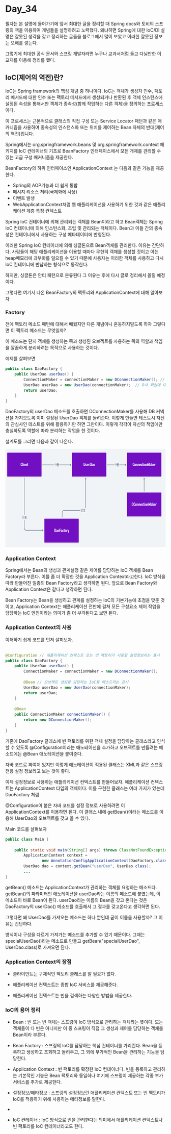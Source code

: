# Day_34

필자는 본 설명에 들어가기에 앞서 최대한 글을 정리할 때 Spring docs와 토비의 스프링의 책을 이용하여 개념들을 설명하려고 노력했다. 왜냐하면 Spring에 대한 IoC/DI 설명은 잘못된 생각을 갖고 정리하는 글들을 블로그에서 많이 보았고 이러한 잘못된 정보는 오해를 쌓는다. 

그렇기에 최대한 공식 문서와 스프링 개발자라면 누구나 교과서처럼 들고 다닐만한 이 교재를 이용해 정리를 했다.

## IoC(제어의 역전)란?

IoC는 Spring framework의 핵심 개념 중 하나이다. IoC는 객체가 생성자 인수, 팩토리 메서드에 대한 인수 또는 팩토리 메서드에서 생성되거나 반환된 후 객체 인스턴스에 설정된 속성을 통해서만 객체가 종속성(함께 작업하는 다른 객체)을 정의하는 프로세스 이다.

이 프로세스는 근본적으로 클래스의 직접 구성 또는 Service Locator 패턴과 같은 매커니즘을 사용하여 종속성의 인스턴스화 또는 위치를 제어하는 Bean 자체의 반대(제어의 역전)입니다.

Spring에서는 org.springframework.beans 및 org.springframework.context  패키지를 IoC 컨테이너의 기초로 BeanFactory 인터페이스에서 모든 개체를 관리할 수 있는 고급 구성 매커니즘을 제공한다. 

BeanFactory의 하위 인터페이스인 ApplicationContext 는 다음과 같은 기능을 제공한다.

- Spring의 AOP기능과 더 쉽게 통합
- 메시지 리소스 처리(국제화에 사용)
- 이벤트 발생
- WebApplicationContext처럼 웹 애플리케이션을 사용하기 위한 것과 같은 애플리케이션 계층 특정 컨텍스트

Spring IoC 컨테이너에 의해 관리되는 객체를 Bean이라고 하고 Bean객체는 Spring IoC 컨테이너에 의해 인스턴스화, 조립 및 관리되는 객체이다. Bean과 이들 간의 종속성은 컨테이너에서 사용하는 구성 메타데이터에 반영된다.

이러한 Spring IoC 컨테이너에 의해 싱글톤으로 Bean객체를 관리한다. 이유는 간단하다. 사람들이 해당 애플리케이션을 이용할 때마다 무한히 객체를 생성할 것이고 이는 heap메모리에 과부화를 일으킬 수 있기 때문에 사용자는 이러한 객체를 사용하고 다시 IoC 컨테이너에 반납하는 형식으로 동작한다.

하지만, 싱글톤은 안티 패턴으로 분류된다 그 이유는 후에 다시 글로 정리해서 올릴 예정이다.

그렇다면 여기서 나온 BeanFactory의 팩토리와 ApplicationContext에 대해 알아보자

### Factory

전에 팩토리 메소드 패턴에 대해서 배웠지만 다른 개념이니 혼동하지말도록 하자 그렇다면 이 팩토리 메소드는 무엇일까?

이 메소드는 단지 객체를 생성하는 쪽과 생성된 오브젝트를 사용하는 쪽의 역할과 책임을 깔끔하게 분리하려는 목적으로 사용하는 것이다. 

예제를 살펴보면 

```java
public class DaoFactory {
	public UserDao userDao() {
		ConnectionMaker = connectionMaker = new DConnectionMaker(); // D사 DB 커넥션
		UserDao userDao = new UserDao(connectionMaker);  // D사 회원에 대한 연결만 이루어짐
		return userDao;
	}
}
```

DaoFactory의 userDao 메소드를 호출하면 DConnectionMaker를 사용해 DB 커넥션을 가져오도록 이미 설정된 UserDao 객체를 돌려준다. 이렇게 만들면 테스트시 자신의 관심사인 테스트를 위해 활용하기만 하면 그만이다. 이렇게 각각이 자신의 책임에만 충실하도록 역할에 따라 분리하는 작업을 한 것이다.

설계도를 그리면 다음과 같이 나온다.

<img src="/static/IoC-1.PNG" width="728" height="308"></img>

### Application Context

Spring에서는 Bean의 생성과 관계설정 같은 제어를 담당하는 IoC 객체를 Bean Factory라 부른다. 이를 좀 더 확장한 것을 Application Context라고한다. IoC 방식을 따라 만들어진 일종의 Bean Factory라고 생각하면 된다. 앞으로 Bean Factory와 Application Context은 같다고 생각하면 된다.

Bean Factory는 Bean을 생성하고 관계를 설정하는 IoC의 기본기능에 초점을 맞춘 것이고, Application Context는 애플리케이션 전반에 걸쳐 모든 구성요소 제어 작업을 담당하는 IoC 엔진이라는 의미가 좀 더 부각된다고 보면 된다.

### Application Context의 사용

이해하기 쉽게 코드를 먼저 살펴보자.

```java

@Configuration // 애플리케이션 컨텍스트 또는 빈 팩토리가 사용할 설정정보라는 표시
public class DaoFactory {
	public UserDao userDao() {
		ConnectionMaker = connectionMaker = new DConnectionMaker();

		@Bean // 오브젝트 생성을 담당하는 IoC용 메소드라는 표시
		UserDao userDao = new UserDao(connectionMaker);
		return userDao;
	}

	@Bean
	public ConnectionMaker connectionMaker() {
		return new DConnectionMaker();
	}
}
```

기존에 DaoFactory 클래스에 빈 팩토리를 위한 객체 설정을 담당하는 클래스라고 인식할 수 있도록 @Configuration이라는 애노테이션을 추가하고 오브젝트를 만들려는 메소드에는 @Bean 애노테이션을 붙여준다. 

자바 코드로 짜여져 있지만 이렇게 애노테이션이 적용된 클래스는 XML과 같은 스프링 전용 설정 정보라고 보는 것이 좋다.

이제 설정정보로 사용하는 애플리케이션 컨텍스트를 만들어보자. 애플리케이션 컨텍스트는 ApplicationContext 타입의 객체이다. 이를 구현한 클래스는 여러 가지가 있는데 DaoFactory 처럼 

@Configuration이 붙은 자바 코드를 설정 정보로 사용하려면 이 ApplicationContext를 이용하면 된다. 이 클래스 내에 getBean()이라는 메소드를 이용해 UserDao의 오브젝트를 갖고 올 수 있다.

Main 코드를 살펴보자

```java
public class Main {
	
	public static void main(String[] args) throws ClassNotFoundException, SQLException {
		ApplicationContext context =
				new AnnotationConfigApplicationContext(DaoFactory.class);
		UserDao dao = context.getBean("userDao", UserDao.class);
		...
}
```

getBean() 메소드는 ApplicationContext가 관리하는 객체를 요청하는 메소드다. getBean()의 파라미터인 애노테이션을 userDao라는 이름의 메소드에 붙였는데, 이 메소드이 바로 Bean이 된다. userDao라는 이름의 Bean을 갖고 온다는 것은 DaoFactory의 userDao() 메소드를 호출해서 그 결과를 갖고온다고 생각하면 된다.

그렇다면 왜 UserDao를 가져오는 메소드는 하나 뿐인데 굳이 이름을 사용할까? 그 이유는 간단하다. 

방식이나 구성을 다르게 가져가는 메소드를 추가할 수 있기 때문이다. 그때는 specialUserDao()라는 메소드로 만들고 getBean("specialUserDao", UserDao.class)로 가져오면 된다.

### Application Context의 장점

- 클라이언트는 구체적인 팩토리 클래스를 알 필요가 없다.

- 애플리케이션 컨텍스트는 종합 IoC 서비스를 제공해준다.

- 애플리케이션 컨텍스트는 빈을 검색하는 다양한 방법을 제공한다.

### IoC의 용어 정리

- Bean : 빈 또는 빈 객체는 스프링이 IoC 방식으로 관리하는 객체라는 뜻이다. 모는 객체들이 다 빈은 아니지만 이 중 스프링이 직접 그 생성과 제어를 담당하는 객체를 Bean이라 부른다.

- Bean Factory : 스프링의 IoC를 담당하는 핵심 컨테이너를 가리킨다. Bean을 등록하고 생성하고 조회하고 돌려주고, 그 외에 부가적인 Bean을 관리하는 기능을 담당한다.

- Application Context : 빈 팩토리를 확장한 IoC 컨테이너다. 빈을 등록하고 관리하는 기본적인 기능은 Bean 팩토리와 동일하나 여기에 스프링이 제공하는 각종 부가 서비스를 추가로 제공한다.

- 설정정보/메타정보 : 스프링의 설정정보란 애플리케이션 컨텍스트 또는 빈 팩토리가 IoC를 적용하기 위해 사용하는 메타정보를 말한다.
- 
- IoC 컨테이너 : IoC 방식으로 빈을 관리한다는 의미에서 애플리케이션 컨텍스트나 빈 팩토리를 IoC 컨테이너라고도 한다.